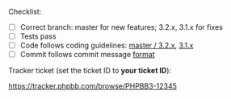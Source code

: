 Checklist:

- [ ] Correct branch: master for new features; 3.2.x, 3.1.x for fixes
- [ ] Tests pass
- [ ] Code follows coding guidelines: [master / 3.2.x](https://area51.phpbb.com/docs/master/coding-guidelines.html), [3.1.x](https://area51.phpbb.com/docs/31x/coding-guidelines.html)
- [ ] Commit follows commit message [format](https://wiki.phpbb.com/Git#Commit_Messages)

Tracker ticket (set the ticket ID to **your ticket ID**):

https://tracker.phpbb.com/browse/PHPBB3-12345

